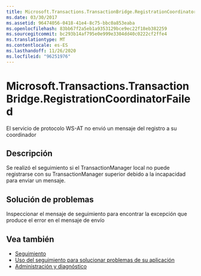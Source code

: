 ```yaml
---
title: Microsoft.Transactions.TransactionBridge.RegistrationCoordinatorFailed
ms.date: 03/30/2017
ms.assetid: 96474056-0418-41e4-8c75-bbc0a853eaba
ms.openlocfilehash: 83bb67f2a5eb1a9353129bce9ec22f18eb382259
ms.sourcegitcommit: bc293b14af795e0e999e3304dd40c0222cf2ffe4
ms.translationtype: MT
ms.contentlocale: es-ES
ms.lasthandoff: 11/26/2020
ms.locfileid: "96251976"
---
```

# <a name="microsofttransactionstransactionbridgeregistrationcoordinatorfailed"></a>Microsoft.Transactions.TransactionBridge.RegistrationCoordinatorFailed

El servicio de protocolo WS-AT no envió un mensaje del registro a su coordinador  
  
## <a name="description"></a>Descripción  

 Se realizó el seguimiento si el TransactionManager local no puede registrarse con su TransactionManager superior debido a la incapacidad para enviar un mensaje.  
  
## <a name="troubleshooting"></a>Solución de problemas  

 Inspeccionar el mensaje de seguimiento para encontrar la excepción que produce el error en el mensaje de envío  
  
## <a name="see-also"></a>Vea también

- [Seguimiento](index.md)
- [Uso del seguimiento para solucionar problemas de su aplicación](using-tracing-to-troubleshoot-your-application.md)
- [Administración y diagnóstico](../index.md)

